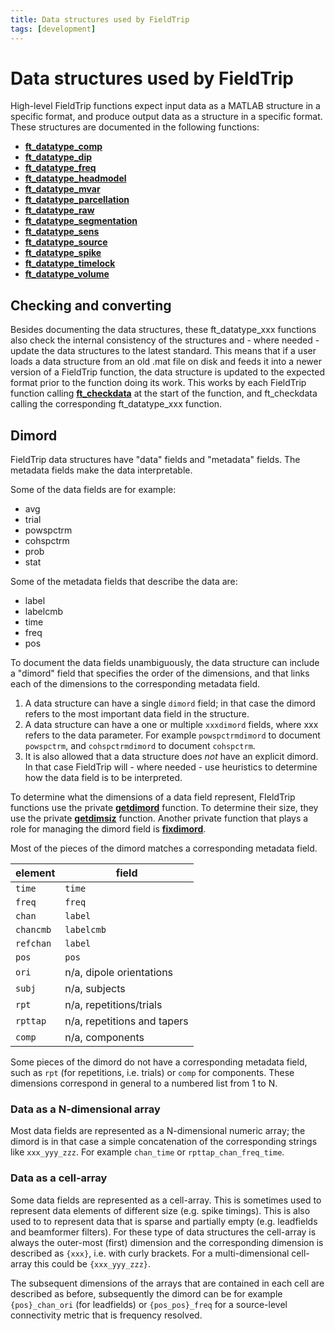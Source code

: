 ```yaml
---
title: Data structures used by FieldTrip
tags: [development]
---
```


# Data structures used by FieldTrip

High-level FieldTrip functions expect input data as a MATLAB structure in a specific format, and produce output data as a structure in a specific format. These structures are documented in the following functions:

- **[ft_datatype_comp](https://github.com/fieldtrip/fieldtrip/blob/release/utilities/ft_datatype_comp.m)**
- **[ft_datatype_dip](https://github.com/fieldtrip/fieldtrip/blob/release/utilities/ft_datatype_dip.m)**
- **[ft_datatype_freq](https://github.com/fieldtrip/fieldtrip/blob/release/utilities/ft_datatype_freq.m)**
- **[ft_datatype_headmodel](https://github.com/fieldtrip/fieldtrip/blob/release/utilities/ft_datatype_headmodel.m)**
- **[ft_datatype_mvar](https://github.com/fieldtrip/fieldtrip/blob/release/utilities/ft_datatype_mvar.m)**
- **[ft_datatype_parcellation](https://github.com/fieldtrip/fieldtrip/blob/release/utilities/ft_datatype_parcellation.m)**
- **[ft_datatype_raw](https://github.com/fieldtrip/fieldtrip/blob/release/utilities/ft_datatype_raw.m)**
- **[ft_datatype_segmentation](https://github.com/fieldtrip/fieldtrip/blob/release/utilities/ft_datatype_segmentation.m)**
- **[ft_datatype_sens](https://github.com/fieldtrip/fieldtrip/blob/release/utilities/ft_datatype_sens.m)**
- **[ft_datatype_source](https://github.com/fieldtrip/fieldtrip/blob/release/utilities/ft_datatype_source.m)**
- **[ft_datatype_spike](https://github.com/fieldtrip/fieldtrip/blob/release/utilities/ft_datatype_spike.m)**
- **[ft_datatype_timelock](https://github.com/fieldtrip/fieldtrip/blob/release/utilities/ft_datatype_timelock.m)**
- **[ft_datatype_volume](https://github.com/fieldtrip/fieldtrip/blob/release/utilities/ft_datatype_volume.m)**

## Checking and converting

Besides documenting the data structures, these ft_datatype_xxx functions also check the internal consistency of the structures and - where needed - update the data structures to the latest standard. This means that if a user loads a data structure from an old .mat file on disk and feeds it into a newer version of a FieldTrip function, the data structure is updated to the expected format prior to the function doing its work. This works by each FieldTrip function calling **[ft_checkdata](https://github.com/fieldtrip/fieldtrip/blob/release/ft_checkdata.m)** at the start of the function, and ft_checkdata calling the corresponding ft_datatype_xxx function.

## Dimord

FieldTrip data structures have "data" fields and "metadata" fields. The metadata fields make the data interpretable.

Some of the data fields are for example:

- avg
- trial
- powspctrm
- cohspctrm
- prob
- stat

Some of the metadata fields that describe the data are:

- label
- labelcmb
- time
- freq
- pos

To document the data fields unambiguously, the data structure can include  a "dimord" field that specifies the order of the dimensions, and that links each of the dimensions to the corresponding metadata field.

1. A data structure can have a single `dimord` field; in that case the dimord refers to the most important data field in the structure.
2. A data structure can have a one or multiple `xxxdimord` fields, where xxx refers to the data parameter. For example `powspctrmdimord` to document `powspctrm`, and `cohspctrmdimord` to document `cohspctrm`.
3. It is also allowed that a data structure does _not_ have an explicit dimord. In that case FieldTrip will - where needed - use heuristics to determine how the data field is to be interpreted.

To determine what the dimensions of a data field represent, FIeldTrip functions use the private **[getdimord](https://github.com/fieldtrip/fieldtrip/blob/master/private/getdimord.m.m)** function. To determine their size, they use the private **[getdimsiz](https://github.com/fieldtrip/fieldtrip/blob/master/private/getdimsiz.m.m)** function. Another private function that plays a role for managing the dimord field is **[fixdimord](https://github.com/fieldtrip/fieldtrip/blob/master/private/fixdimord.m.m)**.

Most of the pieces of the dimord matches a corresponding metadata field.

| element   | field                       |
| --------- | --------------------------- |
| `time`    | `time`                      |
| `freq`    | `freq`                      |
| `chan`    | `label`                     |
| `chancmb` | `labelcmb`                  |
| `refchan` | `label`                     |
| `pos`     | `pos`                       |
| `ori`     | n/a, dipole orientations    |
| `subj`    | n/a, subjects               |
| `rpt`     | n/a, repetitions/trials     |
| `rpttap`  | n/a, repetitions and tapers |
| `comp`    | n/a, components             |

Some pieces of the dimord do not have a corresponding metadata field, such as `rpt` (for repetitions, i.e. trials) or `comp` for components. These dimensions correspond in general to a numbered list from 1 to N.

### Data as a N-dimensional array

Most data fields are represented as a N-dimensional numeric array; the dimord is in that case a simple concatenation of the corresponding strings like `xxx_yyy_zzz`. For example `chan_time` or `rpttap_chan_freq_time`.

### Data as a cell-array

Some data fields are represented as a cell-array. This is sometimes used to represent data elements of different size (e.g. spike timings). This is also used to to represent data that is sparse and partially empty (e.g. leadfields and beamformer filters). For these type of data structures the cell-array is always the outer-most (first) dimension and the corresponding dimension is described as `{xxx}`, i.e. with curly brackets. For a multi-dimensional cell-array this could be `{xxx_yyy_zzz}`.

The subsequent dimensions of the arrays that are contained in each cell are described as before, subsequently the dimord can be for example `{pos}_chan_ori` (for leadfields) or `{pos_pos}_freq` for a source-level connectivity metric that is frequency resolved.
